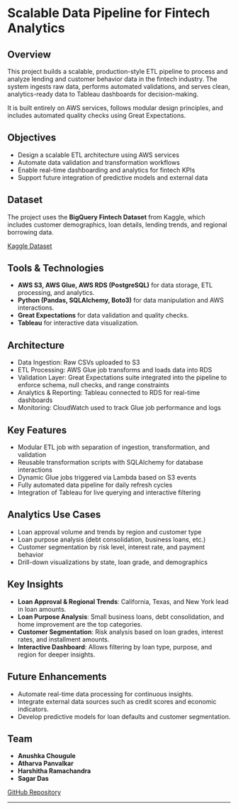 # Scalable Data Pipeline for Fintech Analytics

## Overview  
This project builds a scalable, production-style ETL pipeline to process and analyze lending and customer behavior data in the fintech industry. The system ingests raw data, performs automated validations, and serves clean, analytics-ready data to Tableau dashboards for decision-making.

It is built entirely on AWS services, follows modular design principles, and includes automated quality checks using Great Expectations.

## Objectives  
- Design a scalable ETL architecture using AWS services
- Automate data validation and transformation workflows
- Enable real-time dashboarding and analytics for fintech KPIs
- Support future integration of predictive models and external data

## Dataset  
The project uses the **BigQuery Fintech Dataset** from Kaggle, which includes customer demographics, loan details, lending trends, and regional borrowing data.  

[Kaggle Dataset](https://www.kaggle.com/datasets/mustafakeser4/bigquery-fintech-dataset?select=loan.csv)  

## Tools & Technologies  
- **AWS S3, AWS Glue, AWS RDS (PostgreSQL)** for data storage, ETL processing, and analytics.  
- **Python (Pandas, SQLAlchemy, Boto3)** for data manipulation and AWS interactions.  
- **Great Expectations** for data validation and quality checks.  
- **Tableau** for interactive data visualization.

## Architecture
- Data Ingestion: Raw CSVs uploaded to S3
- ETL Processing: AWS Glue job transforms and loads data into RDS
- Validation Layer: Great Expectations suite integrated into the pipeline to enforce schema, null checks, and range constraints
- Analytics & Reporting: Tableau connected to RDS for real-time dashboards
- Monitoring: CloudWatch used to track Glue job performance and logs

## Key Features
- Modular ETL job with separation of ingestion, transformation, and validation
- Reusable transformation scripts with SQLAlchemy for database interactions
- Dynamic Glue jobs triggered via Lambda based on S3 events
- Fully automated data pipeline for daily refresh cycles
- Integration of Tableau for live querying and interactive filtering

## Analytics Use Cases
- Loan approval volume and trends by region and customer type
- Loan purpose analysis (debt consolidation, business loans, etc.)
- Customer segmentation by risk level, interest rate, and payment behavior
- Drill-down visualizations by state, loan grade, and demographics

## Key Insights  
- **Loan Approval & Regional Trends**: California, Texas, and New York lead in loan amounts.  
- **Loan Purpose Analysis**: Small business loans, debt consolidation, and home improvement are the top categories.  
- **Customer Segmentation**: Risk analysis based on loan grades, interest rates, and installment amounts.  
- **Interactive Dashboard**: Allows filtering by loan type, purpose, and region for deeper insights.  

## Future Enhancements  
- Automate real-time data processing for continuous insights.  
- Integrate external data sources such as credit scores and economic indicators.  
- Develop predictive models for loan defaults and customer segmentation.  

## Team  
- **Anushka Chougule**  
- **Atharva Panvalkar**  
- **Harshitha Ramachandra**  
- **Sagar Das**  

[GitHub Repository](https://github.com/sagar8080/data-prep-for-fintech-loan-analytics)  

---
